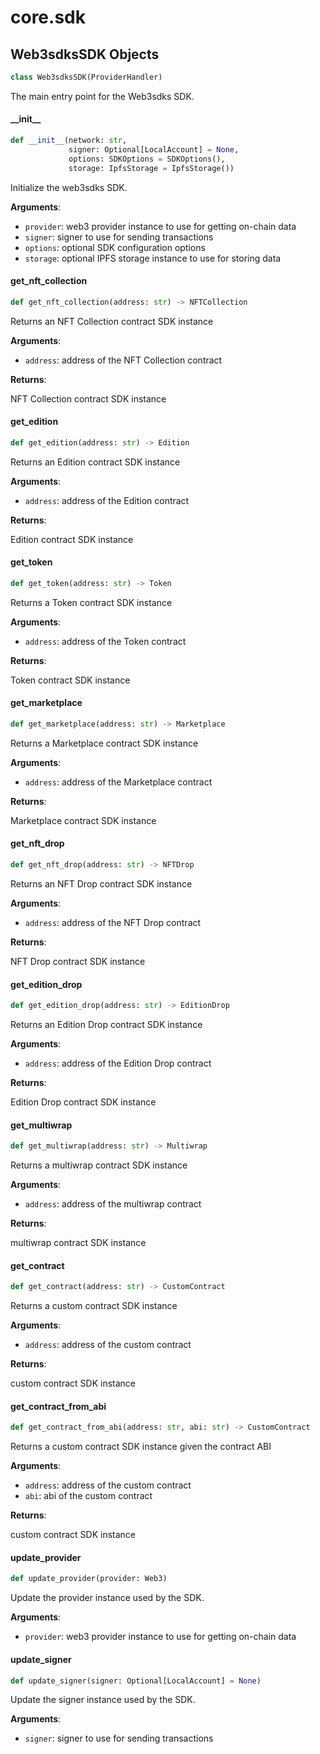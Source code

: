 <a id="core.sdk"></a>

# core.sdk

<a id="core.sdk.Web3sdksSDK"></a>

## Web3sdksSDK Objects

```python
class Web3sdksSDK(ProviderHandler)
```

The main entry point for the Web3sdks SDK.

<a id="core.sdk.Web3sdksSDK.__init__"></a>

#### \_\_init\_\_

```python
def __init__(network: str,
             signer: Optional[LocalAccount] = None,
             options: SDKOptions = SDKOptions(),
             storage: IpfsStorage = IpfsStorage())
```

Initialize the web3sdks SDK.

**Arguments**:

- `provider`: web3 provider instance to use for getting on-chain data
- `signer`: signer to use for sending transactions
- `options`: optional SDK configuration options
- `storage`: optional IPFS storage instance to use for storing data

<a id="core.sdk.Web3sdksSDK.get_nft_collection"></a>

#### get\_nft\_collection

```python
def get_nft_collection(address: str) -> NFTCollection
```

Returns an NFT Collection contract SDK instance

**Arguments**:

- `address`: address of the NFT Collection contract

**Returns**:

NFT Collection contract SDK instance

<a id="core.sdk.Web3sdksSDK.get_edition"></a>

#### get\_edition

```python
def get_edition(address: str) -> Edition
```

Returns an Edition contract SDK instance

**Arguments**:

- `address`: address of the Edition contract

**Returns**:

Edition contract SDK instance

<a id="core.sdk.Web3sdksSDK.get_token"></a>

#### get\_token

```python
def get_token(address: str) -> Token
```

Returns a Token contract SDK instance

**Arguments**:

- `address`: address of the Token contract

**Returns**:

Token contract SDK instance

<a id="core.sdk.Web3sdksSDK.get_marketplace"></a>

#### get\_marketplace

```python
def get_marketplace(address: str) -> Marketplace
```

Returns a Marketplace contract SDK instance

**Arguments**:

- `address`: address of the Marketplace contract

**Returns**:

Marketplace contract SDK instance

<a id="core.sdk.Web3sdksSDK.get_nft_drop"></a>

#### get\_nft\_drop

```python
def get_nft_drop(address: str) -> NFTDrop
```

Returns an NFT Drop contract SDK instance

**Arguments**:

- `address`: address of the NFT Drop contract

**Returns**:

NFT Drop contract SDK instance

<a id="core.sdk.Web3sdksSDK.get_edition_drop"></a>

#### get\_edition\_drop

```python
def get_edition_drop(address: str) -> EditionDrop
```

Returns an Edition Drop contract SDK instance

**Arguments**:

- `address`: address of the Edition Drop contract

**Returns**:

Edition Drop contract SDK instance

<a id="core.sdk.Web3sdksSDK.get_multiwrap"></a>

#### get\_multiwrap

```python
def get_multiwrap(address: str) -> Multiwrap
```

Returns a multiwrap contract SDK instance

**Arguments**:

- `address`: address of the multiwrap contract

**Returns**:

multiwrap contract SDK instance

<a id="core.sdk.Web3sdksSDK.get_contract"></a>

#### get\_contract

```python
def get_contract(address: str) -> CustomContract
```

Returns a custom contract SDK instance

**Arguments**:

- `address`: address of the custom contract

**Returns**:

custom contract SDK instance

<a id="core.sdk.Web3sdksSDK.get_contract_from_abi"></a>

#### get\_contract\_from\_abi

```python
def get_contract_from_abi(address: str, abi: str) -> CustomContract
```

Returns a custom contract SDK instance given the contract ABI

**Arguments**:

- `address`: address of the custom contract
- `abi`: abi of the custom contract

**Returns**:

custom contract SDK instance

<a id="core.sdk.Web3sdksSDK.update_provider"></a>

#### update\_provider

```python
def update_provider(provider: Web3)
```

Update the provider instance used by the SDK.

**Arguments**:

- `provider`: web3 provider instance to use for getting on-chain data

<a id="core.sdk.Web3sdksSDK.update_signer"></a>

#### update\_signer

```python
def update_signer(signer: Optional[LocalAccount] = None)
```

Update the signer instance used by the SDK.

**Arguments**:

- `signer`: signer to use for sending transactions

